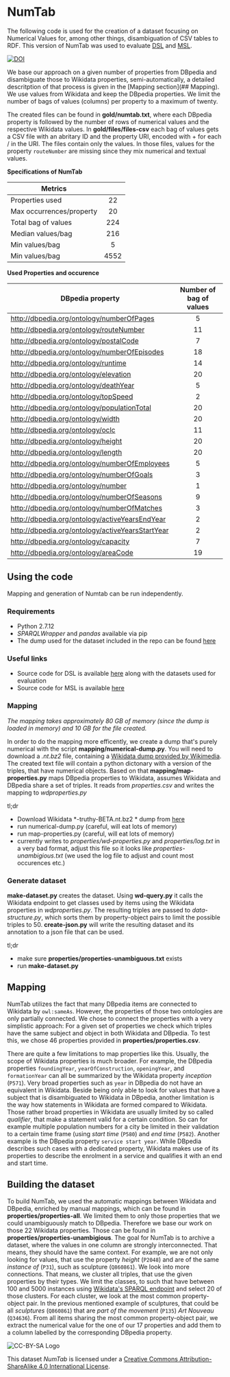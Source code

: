 NumTab
======

The following code is used for the creation of a dataset focusing on Numerical Values for, among other things, disambiguation of CSV tables to RDF. This version of NumTab was used to evaluate [DSL](https://github.com/minhptx/iswc-2016-semantic-labeling) and [MSL](https://github.com/sebneu/number_labelling).

[![DOI](https://zenodo.org/badge/89721757.svg)](https://zenodo.org/badge/latestdoi/89721757)

We base our approach on a given number of properties from DBpedia and disambiguate those to Wikidata properties, semi-automatically, a detailed descritption of that process is given in the [Mapping section](## Mapping). We use values from Wikidata and keep the DBpedia properties. We limit the number of bags of values (columns) per property to a maximum of twenty.

The created files can be found in **gold/numtab.txt**, where each DBpedia property is followed by the number of rows of numerical values and the respective Wikidata values. In **gold/files/files-csv** each bag of values gets a CSV file with an abritary ID and the property URI, encoded with + for each / in the URI. The files contain only the values. In those files, values for the property `routeNumber` are missing since they mix numerical and textual values.

**Specifications of NumTab**

| Metrics		 		    |      |
| --------------------------|:----:|
| Properties used  		    | 22   |
| Max occurrences/property  | 20   |
| Total bag of values       | 224  |
| Median values/bag 		| 216  |
| Min values/bag 			| 5    |
| Min values/bag 			| 4552 |


**Used Properties and occurence**

|DBpedia property 		   | Number of bag of values |
|--------------------------|:-----------------------:|
|http://dbpedia.org/ontology/numberOfPages | 5 |
|http://dbpedia.org/ontology/routeNumber | 11|
|http://dbpedia.org/ontology/postalCode | 7|
|http://dbpedia.org/ontology/numberOfEpisodes | 18 |
|http://dbpedia.org/ontology/runtime | 14 |
|http://dbpedia.org/ontology/elevation | 20 |
|http://dbpedia.org/ontology/deathYear | 5 |
|http://dbpedia.org/ontology/topSpeed | 2 |
|http://dbpedia.org/ontology/populationTotal | 20 |
|http://dbpedia.org/ontology/width | 20 |
|http://dbpedia.org/ontology/oclc | 11 |
|http://dbpedia.org/ontology/height | 20 |
|http://dbpedia.org/ontology/length | 20 |
|http://dbpedia.org/ontology/numberOfEmployees | 5 |
|http://dbpedia.org/ontology/numberOfGoals | 3 |
|http://dbpedia.org/ontology/number | 1 |
|http://dbpedia.org/ontology/numberOfSeasons | 9 |
|http://dbpedia.org/ontology/numberOfMatches | 3 |
|http://dbpedia.org/ontology/activeYearsEndYear | 2 |
|http://dbpedia.org/ontology/activeYearsStartYear | 2 |
|http://dbpedia.org/ontology/capacity | 7 |
|http://dbpedia.org/ontology/areaCode | 19|


## Using the code

Mapping and generation of Numtab can be run independently.

### Requirements
- Python 2.7.12
- *SPARQLWrapper* and *pandas* available via pip
- The dump used for the dataset included in the repo can be found [here](https://dumps.wikimedia.org/wikidatawiki/entities/20170503/)

### Useful links
 - Source code for DSL is available [here](https://github.com/minhptx/iswc-2016-semantic-labeling) along with the datasets used for evaluation
 - Source code for MSL is available [here](https://github.com/sebneu/number_labelling)

### Mapping
*The mapping takes approximately 80 GB of memory (since the dump is loaded in memory) and 10 GB for the file created.*

In order to do the mapping more efficently, we create a dump that's purely numerical with the script **mapping/numerical-dump.py**. You will need to download a *.nt.bz2* file, containing a [Wikidata dump provided by Wikimedia](https://dumps.wikimedia.org/wikidatawiki/entities/). The created text file will contain a python dictonary with a version of the triples, that have numerical objects. Based on that **mapping/map-properties.py** maps DBpedia properties to Wikidata, assumes Wikidata and DBpedia share a set of triples. It reads from *properties.csv* and writes the mapping to *wdproperties.py*

tl;dr
- Download Wikidata *-truthy-BETA.nt.bz2 * dump from [here](https://dumps.wikimedia.org/wikidatawiki/entities/)
- run numerical-dump.py (careful, will eat lots of memory)
- run map-properties.py (careful, will eat lots of memory)
- currently writes to *properties/wd-properties.py* and *properties/log.txt* in a very bad format, adjust this file so it looks like *properties-unambigious.txt* (we used the log file to adjust and count most occurences etc.) 

### Generate dataset
**make-dataset.py** creates the dataset. Using **wd-query.py** it calls the Wikidata endpoint to get classes used by items using the Wikidata properties in *wdproperties.py*. The resulting triples are passed to *data-structure.py*, which sorts them by property-object pairs to limit the possible triples to 50. **create-json.py** will write the resulting dataset and its annotation to a json file that can be used.

tl;dr
- make sure **properties/properties-unambiguous.txt** exists
- run **make-dataset.py**


## Mapping 

NumTab utilizes the fact that many DBpedia items are connected to Wikidata by `owl:sameAs`. However, the properties of those two ontologies are only partially connected. We chose to connect the properties with a very simplistic approach: For a given set of properties we check which triples have the same subject and object in both Wikidata and DBpedia. To test this, we chose 46 properties provided in **properties/properties.csv**.

There are quite a few limitations to map properties like this. Usually, the scope of Wikidata properties is much broader. For example, the DBpedia properties `foundingYear`, `yearOfConstruction`, `openingYear`, and `formationYear` can all be summarized by the Wikidata property *inception* (`P571`). Very broad properties such as `year` in DBpedia do not have an equivalent in Wikidata. Beside being only able to look for values that have a subject that is disambiguated to Wikidata in DBpedia, another limitation is the way how statements in Wikidata are formed compared to Wikidata. Those rather broad properties in Wikidata are usually limited by so called *qualifier*, that make a statement valid for a certain condition. So can for example multiple population numbers for a city be limited in their validation to a certain time frame (using *start time* (`P580`) and *end time* (`P582`). Another example is the DBpedia property `service start year`. While DBpedia describes such cases with a dedicated property, Wikidata makes use of its properties to describe the enrolment in a service and qualifies it with an end and start time.

## Building the dataset
To build NumTab, we used the automatic mappings between Wikidata and DBpedia, enriched by manual mappings, which can be found in **properties/properties-all**.
We limited them to only those properties that we could unambiguously match to DBpedia. Therefore we base our work on those $22$ Wikidata properties. Those can be found in **properties/properties-unambigious**.
The goal for NumTab is to archive a dataset, where the values in one column are strongly interconnected. That means, they should have the same context. For example, we are not only looking for values, that use the property *height* (`P2048`) and are of the same *instance of* (`P31`), such as sculpture (`Q860861`). We look into more connections. 
That means, we cluster all triples, that use the given properties by their types. We limit the classes, to such that have between 100 and 5000 instances using [Wikidata's SPARQL endpoint](https://query.wikidata.org/) and select 20 of those clusters. For each cluster, we look at the most common property-object pair. In the previous mentioned example of sculptures, that could be all *sculptures* (`Q860861`) that are *part of the movement* (`P135`) *Art Nouveau* (`Q34636`). From all items sharing the most common property-object pair, we extract the numerical value for the one of our 17 properties and add them to a column labelled by the corresponding DBpedia property.



![CC-BY-SA Logo](https://licensebuttons.net/l/by-sa/4.0/88x31.png)

This dataset *NumTab* is licensed under a [Creative Commons Attribution-ShareAlike 4.0 International License](https://creativecommons.org/licenses/by-sa/4.0/).

